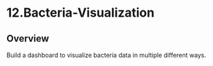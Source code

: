 # 12.Bacteria-Visualization

## Overview
Build a dashboard to visualize bacteria data in multiple different ways.